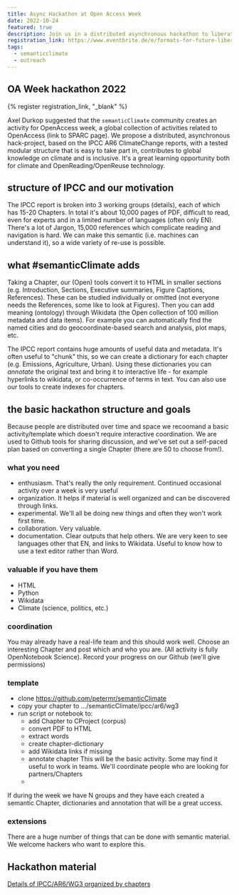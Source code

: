 ```yaml
---
title: Async Hackathon at Open Access Week
date: 2022-10-24
featured: true
description: Join us in a distributed asynchronous hackathon to liberate and semantify the IPCC report.
registration_link: https://www.eventbrite.de/e/formats-for-future-liberating-and-semantify-ipcc-reports-tickets-439057261087
tags:
  - semanticclimate
  - outreach
---
```


## OA Week hackathon 2022

{% register registration_link, "_blank" %}

Axel Durkop suggested that the `semanticClimate` community creates an activity for OpenAccess week,
a global collection of activities related to OpenAccess (link to SPARC page). We propose a distributed,
asynchronous hack-project, based on the IPCC AR6 ClimateChange reports, with a tested modular structure
that is easy to take part in, contributes to global knowledge on climate and is inclusive. 
It's a great learning opportunity both for climate and OpenReading/OpenReuse technology.

## structure of IPCC and our motivation

The IPCC report is broken into 3 working groups (details), each of which has 15-20 Chapters. In total 
it's about 10,000 pages of PDF, difficult to read, even for experts and in a limited number of languages
(often only EN). There's a lot of Jargon, 15,000 references  which complicate reading and navigation is hard.
We can make this semantic (i.e. machines can understand it), so a wide variety of re-use is possible. 


## what #semanticClimate adds

Taking a Chapter, our (Open) tools convert it to HTML in smaller sections (e.g. Introduction, Sections, Executive summaries, 
Figure Captions, References). These can be studied individually or omitted (not everyone needs the References, 
some like to look at Figures). Then you can add meaning (ontology) through Wikidata (the Open collection of 100 million metadata
and data items). For example you can automatically find the named cities and do geocoordinate-based search and 
analysis, plot maps, etc.

The IPCC report contains huge amounts of useful data and metadata. It's often useful to "chunk" this, so we
can create a dictionary for each chapter (e.g. Emissions, Agriculture, Urban). Using these dictionaries 
you can *annotate* the original text and bring it to interactive life - for example hyperlinks to wikidata, or 
co-occurrence of terms in text. You can also use our tools to create indexes for chapters.

## the basic hackathon structure and goals

Because people are distributed over time and space we recoomand a basic activity/template which doesn't
require interactive coordination. We are used to Github tools for sharing discussion, and we've set out a self-paced 
plan based on converting a single Chapter (there are 50 to choose from!). 

### what you need
* enthusiasm. That's really the only requirement. Continued occasional activity over a week is very useful
* organization. It helps if material is well organized and can be discovered through links.
* experimental. We'll all be doing new things and often they won't work first time.
* collaboration. Very valuable.
* documentation. Clear outputs that help others. We are very keen to see languages other that EN, and links to Wikidata. Useful to know how to use a text editor rather than Word.

### valuable if you have them 
* HTML
* Python
* Wikidata
* Climate (science, politics, etc.)


### coordination
You may already have a real-life team and this should work well. Choose an interesting Chapter and post which and
who you are. (All activity is fully OpenNotebook Science). Record your progress on our Github (we'll give permissions) 

### template
* clone https://github.com/petermr/semanticClimate
* copy your chapter to .../semanticClimate/ipcc/ar6/wg3
* run script or notebook to:
  - add Chapter to CProject (corpus)
  - convert PDF to HTML
  - extract words
  - create chapter-dictionary
  - add Wikidata links if missing
  - annotate chapter
This will be the basic activity. Some may find it useful to work in teams. We'll coordinate people who are looking for 
partners/Chapters
  - 
If during the week we have N groups and they have each created a semantic Chapter, dictionaries and annotation
that will be a great uccess.

### extensions
There are a huge number of things that can be done with semantic material. We welcome hackers who want to explore this.

## Hackathon material
[Details of IPCC/AR6/WG3 organized by chapters](wg3/)

